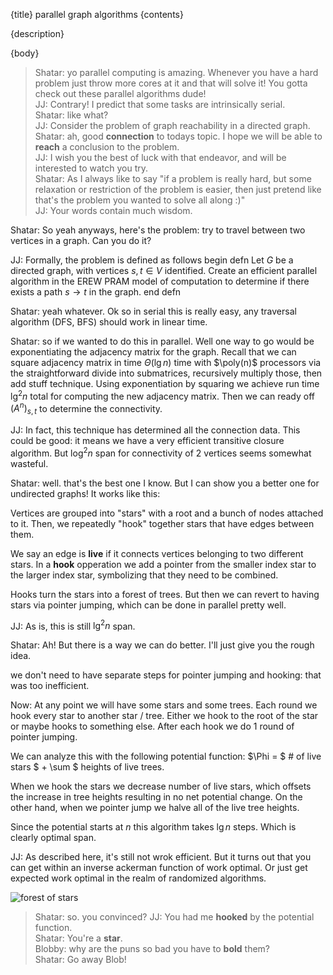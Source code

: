 {title}
parallel graph algorithms
{contents}

{description}

{body}
> Shatar: yo parallel computing is amazing. Whenever you have a
hard problem just throw more cores at it and that will solve it!
You gotta check out these parallel algorithms dude! \
> JJ: Contrary! I predict that some tasks are intrinsically serial. \
> Shatar: like what? \
> JJ: Consider the problem of graph reachability in a directed graph. \
> Shatar: ah, good **connection** to todays topic. I hope we will
be able to **reach** a conclusion to the problem. \
> JJ: I wish you the best of luck with that endeavor, and will be
interested to watch you try.  \
> Shatar: As I always like to say "if a problem is really hard,
but some relaxation or restriction of the problem is easier, then
just pretend like that's the problem you wanted to solve all
along :)" \
> JJ: Your words contain much wisdom. 

<rat>

Shatar: 
So yeah anyways, here's the problem: try to travel between two
vertices in a graph. Can you do it?

JJ: Formally, the problem is defined as follows
begin defn
Let $G$ be a directed graph, with vertices $s,t\in V$ identified.
Create an efficient parallel algorithm in the EREW PRAM model of
computation to determine if there exists a path $s\to t$ in the
graph.
end defn

Shatar: yeah whatever. 
Ok so in serial this is really easy, any traversal algorithm
(DFS, BFS) should work in linear time.

Shatar: so if we wanted to do this in parallel. Well one way to
go would be exponentiating the adjacency matrix for the graph.
Recall that we can square adjacency matrix in time $\Theta(\lg
n)$ time with $\poly(n)$ processors via the straightforward
divide into submatrices, recursively multiply those, then add
stuff technique.
Using exponentiation by squaring we achieve run time $\lg^2 n$
total for computing the new adjacency matrix. 
Then we can ready off $(A^n)_{s,t}$ to determine the
connectivity.

JJ: In fact, this technique has determined all the connection
data. This could be good: it means we have a very efficient
transitive closure algorithm. But $\log^2 n$ span for
connectivity of $2$ vertices seems somewhat wasteful.

Shatar: well. that's the best one I know. But I can show you a
better one for undirected graphs! It works like this:

Vertices are grouped into "stars" with a root and a bunch of
nodes attached to it. Then, we repeatedly "hook" together stars
that have edges between them.

We say an edge is **live** if it connects vertices belonging to
two different stars. In a **hook** opperation we add a
pointer from the smaller index star to the larger index star,
symbolizing that they need to be combined.

Hooks turn the stars into a forest of trees. But then we can
revert to having stars via pointer jumping, which can be done in
parallel pretty well.

JJ: As is, this is still $\lg^2 n$ span. 

Shatar: Ah! But there is a way we can do better. I'll just give
you the rough idea.

we don't need to have separate steps for pointer jumping and
hooking: that was too inefficient.

Now: 
At any point we will have some stars and some trees.
Each round we hook every star to another star / tree. Either we
hook to the root of the star or maybe hooks to something else.
After each hook we do $1$ round of pointer jumping. 

We can analyze this with the following potential function:
$\Phi = $ # of live stars $ + \sum $ heights of live trees.

When we hook the stars we decrease number of live stars, which
offsets the increase in tree heights resulting in no net
potential change.
On the other hand, when we pointer jump we halve all of the live
tree heights.

Since the potential starts at $n$ this algorithm takes $\lg n$
steps. Which is clearly optimal span.

JJ: As described here, it's still not wrok efficient. But it
turns out that you can get within an inverse ackerman function of
work optimal. Or just get expected work optimal in the realm of
randomized algorithms. 

![forest of stars](src/images/stars_forest.png)

> Shatar: so. you convinced?
> JJ: You had me **hooked** by the potential function. \
> Shatar: You're a **star**. \
> Blobby: why are the puns so bad you have to **bold** them?\
> Shatar: Go away Blob!




